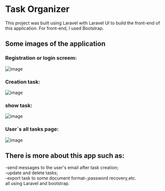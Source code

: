 # Task Organizer
This project was built using Laravel with Laravel UI to build the front-end of this application.
For front-end, I used Bootstrap.  

## Some images of the application

### Registration or login screem:
![image](https://github.com/gfonsecadev/task_organizer_laravel/assets/90278833/77d3a87c-07f2-4d25-8c2c-658cb5d50689)

### Creation task:
![image](https://github.com/gfonsecadev/task_organizer_laravel/assets/90278833/cc927b62-403e-439e-9b92-1a718aed6055)

### show task:
![image](https://github.com/gfonsecadev/task_organizer_laravel/assets/90278833/577f6411-293d-4bf4-b0d3-6aa0f36ccc96)

### User´s all tasks page:
![image](https://github.com/gfonsecadev/task_organizer_laravel/assets/90278833/03ff73e5-7786-4e60-b13b-82c1962a84e6)

## There is more about this app such as: 
-send messages to the user's email after task creation;  
-update and delete tasks;  
-export task to some document format-;password recovery,etc.  
 all using Laravel and bootstrap.
